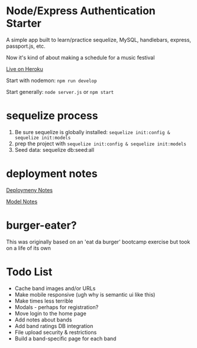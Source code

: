 # Node/Express Authentication Starter

A simple app built to learn/practice sequelize, MySQL, handlebars, express, passport.js, etc.

Now it's kind of about making a schedule for a music festival

[Live on Heroku](https://burger-eater-eqmvii.herokuapp.com)

Start with nodemon: `npm run develop`

Start generally: `node server.js` or `npm start`

# sequelize process

1. Be sure sequelize is globally installed: `sequelize init:config & sequelize init:models`
2. prep the project with `sequelize init:config & sequelize init:models`
3. Seed data: sequelize db:seed:all

# deployment notes

[Deploymeny Notes](deploymentNotes.md)

[Model Notes](modelNotes.md)
# burger-eater?

This was originally based on an 'eat da burger' bootcamp exercise but took on a life of its own

# Todo List

* Cache band images and/or URLs
* Make mobile responsive (ugh why is semantic ui like this)
* Make times less terrible
* Modals - perhaps for registration?
* Move login to the home page
* Add notes about bands
* Add band ratings DB integration
* File upload security & restrictions
* Build a band-specific page for each band
